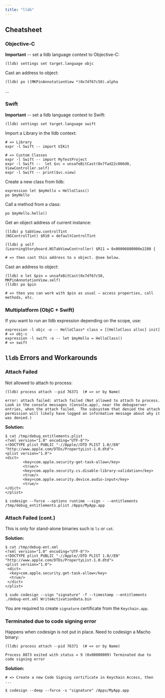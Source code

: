 ```yaml
---
title: "lldb"
---
```


## Cheatsheet

### Objective-C

**Important** -- set a lldb language context to Objective-C:

```
(lldb) settings set target.language objc 
```

Cast an address to object:

```
(lldb) po ((MKPinAnnotationView *)0x7df67c50).alpha
```
...

### Swift

**Important** -- set a lldb language context to Swift:

```
(lldb) settings set target.language swift
```

Import a Library in the lldb context:

```
# => Library
expr -l Swift -- import UIKit

# => Custom Classes
expr -l Swift -- import MyTestProject
expr -l Swift --  let $vc = unsafeBitCast(0x7fad22c066d0, ViewController.self)
expr -l Swift -- print($vc.view)
```

Create a new class from lldb:

```
expression let $myHello = HelloClass()
po $myHello
```

Call a method from a class:

```
po $myHello.hello()
```

Get an object address of current instance:

```
(lldb) p tabView.controlTint
(NSControlTint) $R10 = defaultControlTint

(lldb) p self
(LearningStoryboard.NSTabViewController) $R11 = 0x00006080000e2280 {

# => then cast this address to x object. @see below.
```

Cast an address to object:

```
(lldb) e let $pin = unsafeBitCast(0x7df67c50, MKPinAnnotationView.self)
(lldb) po $pin

# => then you can work with $pin as usual – access properties, call methods, etc.
```

### Multiplatform (ObjC + Swift)

If you want to run an lldb expression depending on the scope, use:

```
expression -l objc -o -- HelloClass* class = [[HelloClass alloc] init]      # => obj-c
expression -l swift -o -- let $myHello = HelloClass()                       # => swift
```

## `lldb` Errors and Workarounds

### Attach Failed

Not allowed to attach to process:

```
(lldb) process attach --pid 76371  (# => or by Name)

error: attach failed: attach failed (Not allowed to attach to process.  Look in the console messages (Console.app), near the debugserver entries, when the attach failed.  The subsystem that denied the attach permission will likely have logged an informative message about why it was denied.)
```

**Solution:**

```
$ cat /tmp/debug_entitlements.plist
<?xml version="1.0" encoding="UTF-8"?>
<!DOCTYPE plist PUBLIC "-//Apple//DTD PLIST 1.0//EN" "http://www.apple.com/DTDs/PropertyList-1.0.dtd">
<plist version="1.0">
<dict>
        <key>com.apple.security-get-task-allow</key>
        <true/>
        <key>com.apple.security.cs.disable-library-validation</key>
        <true/>
        <key>com.apple.security.device.audio-input</key>
        <true/>
</dict>
</plist>

$ codesign --force --options runtime --sign - --entitlements /tmp/debug_entitlements.plist /Apps/MyApp.app
```

### Attach Failed (cont.)

This is only for stand-alone binaries such is `ls` or `cat`. 

**Solution:**

```
$ cat /tmp/debug-ent.xml
<?xml version="1.0" encoding="UTF-8"?>
<!DOCTYPE plist PUBLIC "-//Apple//DTD PLIST 1.0//EN" "http://www.apple.com/DTDs/PropertyList-1.0.dtd">
<plist version="1.0">
 <dict>
  <key>com.apple.security.get-task-allow</key>
  <true/>
 </dict>
</plist>

$ sudo codesign --sign "signature" -f --timestamp --entitlements ./debug-ent.xml WriteActivationData.bin
```

You are required to create `signature` certificate from the `Keychain.app`.

### Terminated due to code signing error

Happens when codesign is not put in place. Need to codesign a Macho binary:

```
(lldb) process attach --pid 76371  (# => or by Name)

Process 8873 exited with status = 9 (0x00000009) Terminated due to code signing error
```

**Solution:**

```
# => Create a new Code Signing certificate in Keychain Access, then ...

$ codesign --deep --force -s "signature" /Apps/MyApp.app
```

